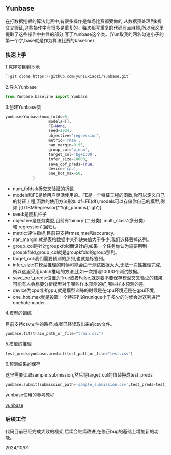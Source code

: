 ## Yunbase

在打数据挖掘的算法比赛中,有很多操作是每场比赛都要做的,从数据预处理到k折交叉验证,这些操作中有很多是重复的。每次都写重复的代码有点麻烦,所以我这里提取了这些操作中共性的部分,写了Yunbase这个类。(Yun取我的网名匀速小子的第一个字,base就是作为算法比赛的baseline)

### 快速上手

1.克隆项目到本地

```python
`!git clone https://github.com/yunsuxiaozi/Yunbase.git`
```

2.导入Yunbase

```python
from Yunbase.baseline import Yunbase
```

3.创建Yunbase类

```python
yunbase=Yunbase(num_folds=5,
                   models=[],
                   FE=None,
                   seed=2024,
                   objective='regression',
                   metric='rmse',
                   nan_margin=0.95,
                   group_col='p_num',
                   target_col='bg+1:00',
                   infer_size=10000,
                   save_oof_preds=True,
                   device='cpu',
                   one_hot_max=50,
            )
```

- num_folds:k折交叉验证的折数
- models和FE是给用户灵活使用的。FE是一个特征工程的函数,你可以定义自己的特征工程,函数的使用方法形如:df=FE(df),models可以存储你自己的模型,例如:[(LGBMRegressor(**lgb_params),'lgb')]
- seed:是随机种子
- objective是任务类型,目前有'binary'(二分类),'multi_class'(多分类)和'regression'(回归)。
- metric:评估指标,目前只支持rmse,mse和accuracy.
- nan_margin:就是表格数据中某列缺失值大于多少,我们选择丢掉这列。
- group_col是针对groupkfold而设计的,如果一个任务你认为需要用到groupkfold,group_col就是groupkfold的group那列。
- target_col:我们需要预测的那列,也就是标签列。
- infer_size:在模型推理的时候可能会由于测试数据太大,无法一次性推理完成,所以这里采用batch推理的方法,比如一次推理10000个测试数据。
- save_oof_preds:设置为True或者False,就是要不要保存模型交叉验证的结果,可能有人会想要分析模型对于哪些样本预测的好,哪些样本预测的差。
- device为cpu或者gpu,就是模型训练的时候是在cpu环境还是在gpu环境。
- one_hot_max就是设置一个特征列的nunique小于多少的时候会对这列进行onehotencoder.

4.模型的训练

目前支持csv文件的路径,或者已经读取出来的csv文件。

```python
yunbase.fit(train_path_or_file="train.csv")
```

5.模型的推理

```python
test_preds=yunbase.predict(test_path_or_file="test.csv")
```

6.预测结果的保存

这里需要读取sample_submission,然后将target_col的值替换成test_preds

```python
yunbase.submit(submission_path='sample_submission.csv',test_preds=test_preds)
```

yunbase使用的参考教程

<a href="https://www.kaggle.com/code/yunsuxiaozi/brist1d-yunbase">yunbase</a>

### 后续工作

代码目前已经完成大致的框架,后续会继续改进,在修正bug的基础上增加新的功能。



 2024/10/01